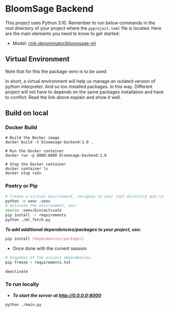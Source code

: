 # BloomSage Backend

This project uses Python 3.10. Remember to run below commands in the root directory of your project where the `pyproject.toml` file is located. Here are the main elements you need to know to get started:
- Model: 
[rmit-denominator/bloomsage-ml](https://github.com/rmit-denominator/bloomsage-ml.git)

## Virtual Environment
Note that for this the package venv is to be used.

In short, a virtual environment will help us manage an isolated version of python interpreter. And so too installed packages. In this way. Different project will not have to depends on the same packages installation and have to conflict. Read the link above explain and show it well.

## Build on local
### Docker Build
```docker
# Build the Docker image
docker build -t bloomsage-backend:1.0 .

# Run the Docker container
docker run -p 8000:8000 bloomsage-backend:1.0

# Stop the Docker container
docker container ls
docker stop <id>

```
### Poetry or Pip
```bash
# Create a virtual environment, navigate to your root directory and run:
python -m venv .venv
# Activate the environment, use:
source .venv/bin/activate
pip install -r requirements
python ./ml_fetch.py
```

***To add additional dependencies/packages to your project, use:***

```bash
pip install [dependencies/packages]
```
- Once done with the current session
```bash
# Snapshot of the project dependencies
pip freeze > requirements.txt

deactivate
```
### To run locally

- ***To start the server at http://0.0.0.0:8000***
```bash
python ./main.py
```
